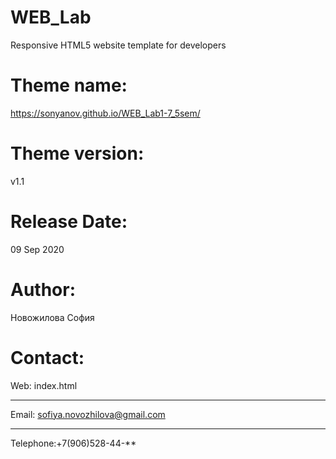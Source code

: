 # WEB_Lab
Responsive HTML5 website template for developers

Theme name:
=======================================================================
https://sonyanov.github.io/WEB_Lab1-7_5sem/

Theme version:
=======================================================================
v1.1

Release Date:
=======================================================================
09 Sep 2020

Author: 
=======================================================================
Новожилова София

Contact:
=======================================================================
Web: index.html
***
Email: sofiya.novozhilova@gmail.com
***
Telephone:+7(906)528-44-**
